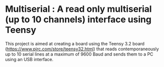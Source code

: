 # Multiserial : A read only multiserial (up to 10 channels) interface using Teensy

This project is aimed at creating a board using the Teensy 3.2 board (https://www.pjrc.com/store/teensy32.html) that reads contemporaneously up to 10 serial lines at a maximum of 9600 Baud and sends them to a PC using an USB interface.
